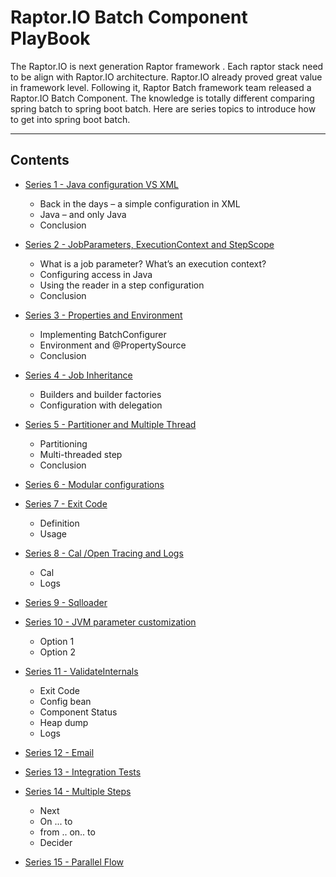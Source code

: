 # Raptor.IO Batch Component PlayBook
The Raptor.IO is next generation Raptor framework . Each raptor stack need to be align with Raptor.IO architecture. Raptor.IO already proved great value in framework level. Following it, Raptor Batch framework team released a Raptor.IO Batch Component.  The knowledge is totally different comparing spring batch to spring boot batch. Here are series topics to introduce how to get into spring boot batch.
</br>
****
## Contents
* <a href="/Series 1 - Java configuration VS XML.md">Series 1 - Java configuration VS XML</a>
  * Back in the days – a simple configuration in XML
  * Java – and only Java
  * Conclusion
  
* <a href="/Series 2 - JobParameters, ExecutionContext and StepScope.md">Series 2 - JobParameters, ExecutionContext and StepScope</a> 
  * What is a job parameter? What’s an execution context?
  * Configuring access in Java
  * Using the reader in a step configuration
  * Conclusion
   
* <a href="/Series 3 - Properties and Environment.md">Series 3 - Properties and Environment</a>
  * Implementing BatchConfigurer
  * Environment and @PropertySource
  * Conclusion
  
* <a href="/Series 4 - Job Inheritance.md">Series 4 - Job Inheritance</a>
  * Builders and builder factories
  * Configuration with delegation
  
* <a href="/Series 5 - Partitioner and Multiple Thread.md">Series 5 - Partitioner and Multiple Thread</a>
  * Partitioning
  * Multi-threaded step
  * Conclusion
  
* <a href="/Series 6 - Modular configurations.md">Series 6 - Modular configurations</a> 
  
* <a href="/Series 7 - Exit Code.md">Series 7 - Exit Code</a>
  * Definition
  * Usage
  
* <a href="/Series 8 - Cal /Open Tracing and Logs.md">Series 8 - Cal /Open Tracing and Logs</a>
  * Cal
  * Logs
  
* <a href="/Series 9 - Sqlloader.md">Series 9 - Sqlloader</a>
  
* <a href="/Series 10 - JVM parameter customization.md">Series 10 - JVM parameter customization</a>
  * Option 1
  * Option 2
  
* <a href="/Series 11 - ValidateInternals.md">Series 11 - ValidateInternals</a>
  * Exit Code
  * Config bean
  * Component Status
  * Heap dump
  * Logs
  
* <a href="/Series 12 - Email.md">Series 12 - Email</a>

* <a href="/Series 13 - Integration Tests.md">Series 13 - Integration Tests</a>
  
* <a href="/Series 14 - Multiple Steps.md">Series 14 - Multiple Steps</a>
  * Next 
  * On ... to 
  * from .. on.. to 
  * Decider
  
* <a href="/Series 15 - Parallel Flow.md">Series 15 - Parallel Flow</a>












